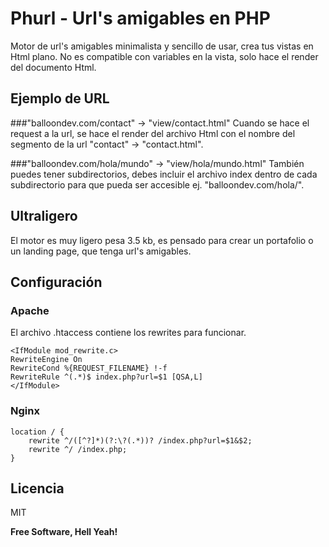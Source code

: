 # Phurl - Url's amigables en PHP
Motor de url's amigables minimalista y sencillo de usar, crea tus vistas en Html plano. No es compatible con variables en la vista, solo hace el render del documento Html.

## Ejemplo de URL

###"balloondev.com/contact" -> "view/contact.html"
Cuando se hace el request a la url, se hace el render del archivo Html con el nombre del segmento de la url "contact" -> "contact.html".

###"balloondev.com/hola/mundo" -> "view/hola/mundo.html"
También puedes tener subdirectorios, debes incluir el archivo index dentro de cada subdirectorio para que pueda ser accesible ej. "balloondev.com/hola/".

## Ultraligero
El motor es muy ligero pesa 3.5 kb, es pensado para crear un portafolio o un landing page, que tenga url's amigables.

## Configuración

### Apache
El archivo .htaccess contiene los rewrites para funcionar.

    <IfModule mod_rewrite.c>
    RewriteEngine On
    RewriteCond %{REQUEST_FILENAME} !-f
    RewriteRule ^(.*)$ index.php?url=$1 [QSA,L]
    </IfModule>

### Nginx

    location / {
        rewrite ^/([^?]*)(?:\?(.*))? /index.php?url=$1&$2;
        rewrite ^/ /index.php;
    }

## Licencia
MIT

**Free Software, Hell Yeah!**
